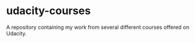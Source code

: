 # udacity-courses
A repository containing my work from several different courses offered on Udacity.
